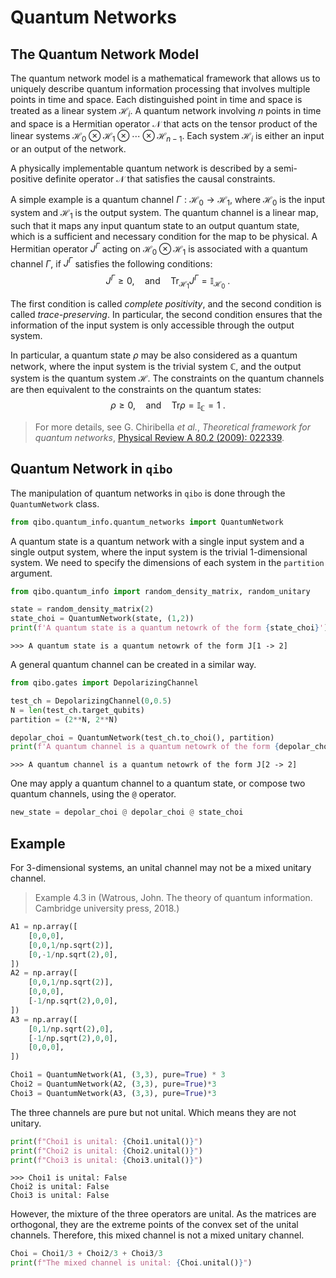 # Quantum Networks

## The Quantum Network Model

The quantum network model is a mathematical framework that allows us to uniquely describe quantum information processing that involves multiple points in time and space.
Each distinguished point in time and space is treated as a linear system $\mathcal{H}_ i$.
A quantum network involving $n$ points in time and space is a Hermitian operator $\mathcal{N}$ that acts on the tensor product of the linear systems $\mathcal{H}_ 0 \otimes \mathcal{H}_ 1 \otimes \cdots \otimes \mathcal{H}_ {n-1}$.
Each system $\mathcal{H}_ {i}$ is either an input or an output of the network.

A physically implementable quantum network is described by a semi-positive definite operator $\mathcal{N}$ that satisfies the causal constraints.

A simple example is a quantum channel $\Gamma: \mathcal{H}_ 0 \to \mathcal{H}_ 1$, where $\mathcal{H}_ 0$ is the input system and $\mathcal{H}_ 1$ is the output system.
The quantum channel is a linear map, such that it maps any input quantum state to an output quantum state, which is a sufficient and necessary condition for the map to be physical.
A Hermitian operator $J^\Gamma$ acting on $\mathcal{H}_ 0\otimes \mathcal{H}_ 1$ is associated with a quantum channel $\Gamma$, if $J^\Gamma$ satisfies the following conditions:
$$
J^\Gamma \geq 0, \quad \text{and} \quad \text{Tr}_ {\mathcal{H}_ 1} J^\Gamma = \mathbb{I}_ {\mathcal{H} _0} \ .
$$

The first condition is called *complete positivity*, and the second condition is called *trace-preserving*.
In particular, the second condition ensures that the information of the input system is only accessible through the output system.

In particular, a quantum state $\rho$ may be also considered as a quantum network, where the input system is the trivial system $\mathbb{C}$, and the output system is the quantum system $\mathcal{H}$.
The constraints on the quantum channels are then equivalent to the constraints on the quantum states:
$$
\rho \geq 0, \quad \text{and} \quad \text{Tr} \rho = \mathbb{I}_ \mathbb{C} = 1\ .
$$

> For more details, see G. Chiribella *et al.*, *Theoretical framework for quantum networks*,
> [Physical Review A 80.2 (2009): 022339](https://journals.aps.org/pra/abstract/10.1103/PhysRevA.80.022339).

## Quantum Network in `qibo`

The manipulation of quantum networks in `qibo` is done through the `QuantumNetwork` class.

```python
from qibo.quantum_info.quantum_networks import QuantumNetwork
```

A quantum state is a quantum network with a single input system and a single output system, where the input system is the trivial 1-dimensional system.
We need to specify the dimensions of each system in the `partition` argument.

```python
from qibo.quantum_info import random_density_matrix, random_unitary

state = random_density_matrix(2)
state_choi = QuantumNetwork(state, (1,2))
print(f'A quantum state is a quantum netowrk of the form {state_choi}')
```

```
>>> A quantum state is a quantum netowrk of the form J[1 -> 2]
```

A general quantum channel can be created in a similar way.

```python
from qibo.gates import DepolarizingChannel

test_ch = DepolarizingChannel(0,0.5)
N = len(test_ch.target_qubits)
partition = (2**N, 2**N)

depolar_choi = QuantumNetwork(test_ch.to_choi(), partition)
print(f'A quantum channel is a quantum netowrk of the form {depolar_choi}')
```

```
>>> A quantum channel is a quantum netowrk of the form J[2 -> 2]
```

One may apply a quantum channel to a quantum state, or compose two quantum channels, using the `@` operator.

```python
new_state = depolar_choi @ depolar_choi @ state_choi
```

## Example

For 3-dimensional systems, an unital channel may not be a mixed unitary channel.

> Example 4.3 in (Watrous, John. The theory of quantum information. Cambridge university press, 2018.)

```python
A1 = np.array([
    [0,0,0],
    [0,0,1/np.sqrt(2)],
    [0,-1/np.sqrt(2),0],
])
A2 = np.array([
    [0,0,1/np.sqrt(2)],
    [0,0,0],
    [-1/np.sqrt(2),0,0],
])
A3 = np.array([
    [0,1/np.sqrt(2),0],
    [-1/np.sqrt(2),0,0],
    [0,0,0],
])

Choi1 = QuantumNetwork(A1, (3,3), pure=True) * 3
Choi2 = QuantumNetwork(A2, (3,3), pure=True)*3
Choi3 = QuantumNetwork(A3, (3,3), pure=True)*3
```

The three channels are pure but not unital. Which means they are not unitary.

```python
print(f"Choi1 is unital: {Choi1.unital()}")
print(f"Choi2 is unital: {Choi2.unital()}")
print(f"Choi3 is unital: {Choi3.unital()}")
```

```
>>> Choi1 is unital: False
Choi2 is unital: False
Choi3 is unital: False
```

However, the mixture of the three operators are unital.
As the matrices are orthogonal, they are the extreme points of the convex set of the unital channels.
Therefore, this mixed channel is not a mixed unitary channel.

```python
Choi = Choi1/3 + Choi2/3 + Choi3/3
print(f"The mixed channel is unital: {Choi.unital()}")
```
